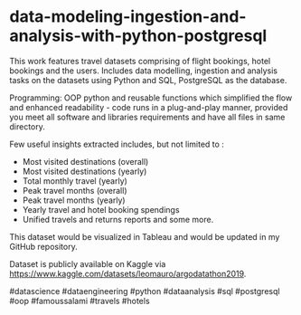 # data-modeling-ingestion-and-analysis-with-python-postgresql

This work features travel datasets comprising of flight bookings, hotel bookings and the users. Includes data modelling, ingestion and analysis tasks on the datasets using Python and SQL, PostgreSQL as the database.

Programming: OOP python and reusable functions which simplified the flow and enhanced readability - code runs in a plug-and-play manner, provided you meet all software and libraries requirements and have all files in same directory.

Few useful insights extracted includes, but not limited to :

- Most visited destinations (overall)
- Most visited destinations (yearly)
- Total monthly travel (yearly)
- Peak travel months (overall)
- Peak travel months (yearly)
- Yearly travel and hotel booking spendings
- Unified travels and returns reports
and some more.

This dataset would be visualized in Tableau and would be updated in my GitHub repository. 

Dataset is publicly available on Kaggle via https://www.kaggle.com/datasets/leomauro/argodatathon2019.

#datascience #dataengineering #python #dataanalysis #sql #postgresql #oop #famoussalami #travels #hotels
